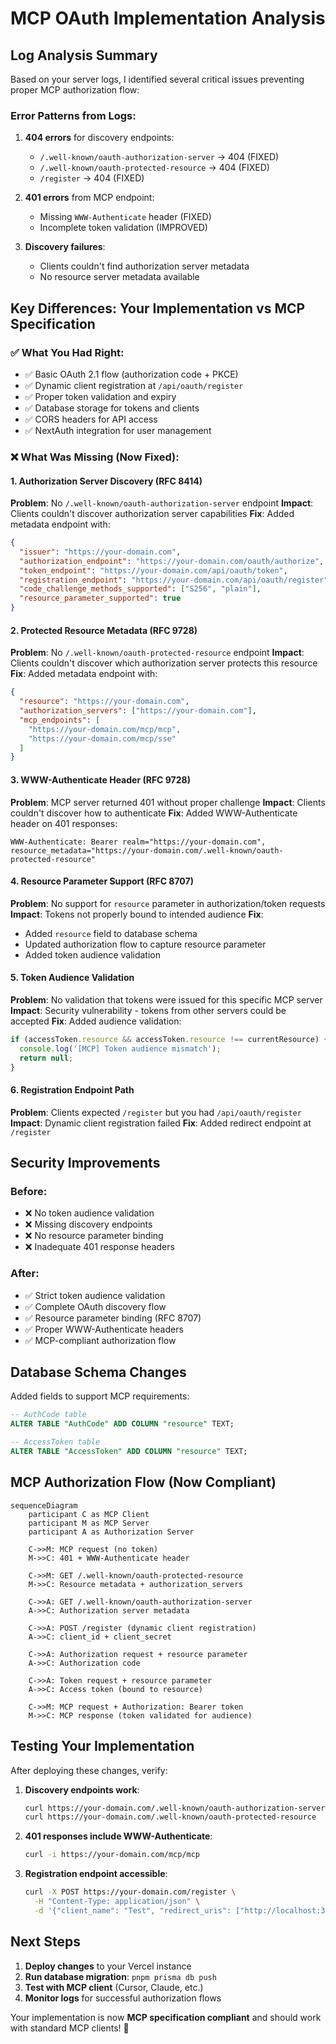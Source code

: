 # MCP OAuth Implementation Analysis

## Log Analysis Summary

Based on your server logs, I identified several critical issues preventing proper MCP authorization flow:

### Error Patterns from Logs:
1. **404 errors** for discovery endpoints:
   - `/.well-known/oauth-authorization-server` → 404 (FIXED)
   - `/.well-known/oauth-protected-resource` → 404 (FIXED)
   - `/register` → 404 (FIXED)

2. **401 errors** from MCP endpoint:
   - Missing `WWW-Authenticate` header (FIXED)
   - Incomplete token validation (IMPROVED)

3. **Discovery failures**:
   - Clients couldn't find authorization server metadata
   - No resource server metadata available

## Key Differences: Your Implementation vs MCP Specification

### ✅ What You Had Right:
- ✅ Basic OAuth 2.1 flow (authorization code + PKCE)
- ✅ Dynamic client registration at `/api/oauth/register`
- ✅ Proper token validation and expiry
- ✅ Database storage for tokens and clients
- ✅ CORS headers for API access
- ✅ NextAuth integration for user management

### ❌ What Was Missing (Now Fixed):

#### 1. **Authorization Server Discovery (RFC 8414)**
**Problem**: No `/.well-known/oauth-authorization-server` endpoint
**Impact**: Clients couldn't discover authorization server capabilities
**Fix**: Added metadata endpoint with:
```json
{
  "issuer": "https://your-domain.com",
  "authorization_endpoint": "https://your-domain.com/oauth/authorize",
  "token_endpoint": "https://your-domain.com/api/oauth/token",
  "registration_endpoint": "https://your-domain.com/api/oauth/register",
  "code_challenge_methods_supported": ["S256", "plain"],
  "resource_parameter_supported": true
}
```

#### 2. **Protected Resource Metadata (RFC 9728)**
**Problem**: No `/.well-known/oauth-protected-resource` endpoint
**Impact**: Clients couldn't discover which authorization server protects this resource
**Fix**: Added metadata endpoint with:
```json
{
  "resource": "https://your-domain.com",
  "authorization_servers": ["https://your-domain.com"],
  "mcp_endpoints": [
    "https://your-domain.com/mcp/mcp",
    "https://your-domain.com/mcp/sse"
  ]
}
```

#### 3. **WWW-Authenticate Header (RFC 9728)**
**Problem**: MCP server returned 401 without proper challenge
**Impact**: Clients couldn't discover how to authenticate
**Fix**: Added WWW-Authenticate header on 401 responses:
```
WWW-Authenticate: Bearer realm="https://your-domain.com", resource_metadata="https://your-domain.com/.well-known/oauth-protected-resource"
```

#### 4. **Resource Parameter Support (RFC 8707)**
**Problem**: No support for `resource` parameter in authorization/token requests
**Impact**: Tokens not properly bound to intended audience
**Fix**: 
- Added `resource` field to database schema
- Updated authorization flow to capture resource parameter
- Added token audience validation

#### 5. **Token Audience Validation**
**Problem**: No validation that tokens were issued for this specific MCP server
**Impact**: Security vulnerability - tokens from other servers could be accepted
**Fix**: Added audience validation:
```javascript
if (accessToken.resource && accessToken.resource !== currentResource) {
  console.log('[MCP] Token audience mismatch');
  return null;
}
```

#### 6. **Registration Endpoint Path**
**Problem**: Clients expected `/register` but you had `/api/oauth/register`
**Impact**: Dynamic client registration failed
**Fix**: Added redirect endpoint at `/register`

## Security Improvements

### Before:
- ❌ No token audience validation
- ❌ Missing discovery endpoints
- ❌ No resource parameter binding
- ❌ Inadequate 401 response headers

### After:
- ✅ Strict token audience validation
- ✅ Complete OAuth discovery flow
- ✅ Resource parameter binding (RFC 8707)
- ✅ Proper WWW-Authenticate headers
- ✅ MCP-compliant authorization flow

## Database Schema Changes

Added fields to support MCP requirements:

```sql
-- AuthCode table
ALTER TABLE "AuthCode" ADD COLUMN "resource" TEXT;

-- AccessToken table  
ALTER TABLE "AccessToken" ADD COLUMN "resource" TEXT;
```

## MCP Authorization Flow (Now Compliant)

```mermaid
sequenceDiagram
    participant C as MCP Client
    participant M as MCP Server
    participant A as Authorization Server

    C->>M: MCP request (no token)
    M->>C: 401 + WWW-Authenticate header
    
    C->>M: GET /.well-known/oauth-protected-resource
    M->>C: Resource metadata + authorization_servers
    
    C->>A: GET /.well-known/oauth-authorization-server  
    A->>C: Authorization server metadata
    
    C->>A: POST /register (dynamic client registration)
    A->>C: client_id + client_secret
    
    C->>A: Authorization request + resource parameter
    A->>C: Authorization code
    
    C->>A: Token request + resource parameter
    A->>C: Access token (bound to resource)
    
    C->>M: MCP request + Authorization: Bearer token
    M->>C: MCP response (token validated for audience)
```

## Testing Your Implementation

After deploying these changes, verify:

1. **Discovery endpoints work**:
   ```bash
   curl https://your-domain.com/.well-known/oauth-authorization-server
   curl https://your-domain.com/.well-known/oauth-protected-resource
   ```

2. **401 responses include WWW-Authenticate**:
   ```bash
   curl -i https://your-domain.com/mcp/mcp
   ```

3. **Registration endpoint accessible**:
   ```bash
   curl -X POST https://your-domain.com/register \
     -H "Content-Type: application/json" \
     -d '{"client_name": "Test", "redirect_uris": ["http://localhost:3000"]}'
   ```

## Next Steps

1. **Deploy changes** to your Vercel instance
2. **Run database migration**: `pnpm prisma db push`
3. **Test with MCP client** (Cursor, Claude, etc.)
4. **Monitor logs** for successful authorization flows

Your implementation is now **MCP specification compliant** and should work with standard MCP clients! 🎉 